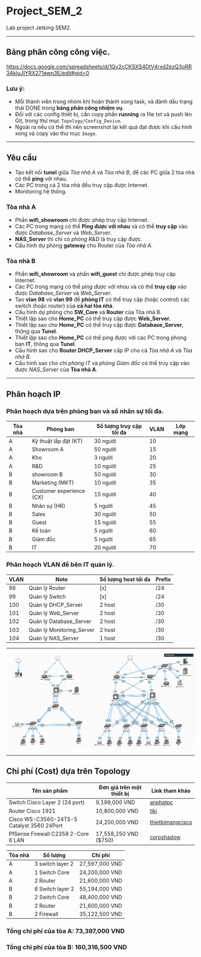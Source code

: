 # Project_SEM_2
Lab project Jetking SEM2.

--------------------------------------------------------------------------------------------------------------------------
## Bảng phân công công việc.

https://docs.google.com/spreadsheets/d/1Qv2cCKSXS4DtV4rxd2ezQ3oRR3AkluJIYRX271ewn3E/edit#gid=0

### Lưu ý:
- Mỗi thành viên trong nhóm khi hoàn thành xong task, và đánh dấu trạng thái DONE trong **bảng phân công nhiệm vụ**.
- Đối với các config thiết bị, cần copy phần **running** ra file *txt* và push lên Git, trong thư mục `Topology/Config_Device`.
- Ngoài ra nếu có thể thì nên screenshot lại kết quả đạt được khi cấu hình xong và copy vào thư mục `Image`.

--------------------------------------------------------------------------------------------------------------------------
## Yêu cầu
- Tạo kết nối **tunel** giữa *Tòa nhà A* và *Tòa nhà B*, để các PC giữa 2 tòa nhà có thể **ping** với nhau.
- Các PC trong cả 2 tòa nhà đều truy cập được Internet.
- Monitoring hệ thống.

### Tòa nhà A
- Phần **wifi_showroom** chỉ được phép truy cập Internet.
- Các PC trong mạng có thể **Ping được với nhau** và có thể **truy cập** vào được *Database_Server* và *Web_Server*.
- **NAS_Server** thì chỉ có *phòng R&D* là truy cập được.
- Cấu hình dự phòng **gateway** cho Router của *Tòa nhà A*.

### Tòa nhà B
- Phần **wifi_showroom** và phần **wifi_guest** chỉ được phép truy cập Internet.
- Các PC trong mạng có thể *ping được với nhau* và có thể **truy cập** vào được *Database_Server* và *Web_Server*.
- Tạo **vlan 98** và **vlan 99** để **phòng IT** có thể truy cập (hoặc control) các switch (hoặc router) của **cả hai tòa nhà**.
- Cấu hình dự phòng cho **SW_Core** và **Router** của Tòa nhà B.
- Thiết lập sao cho **Home_PC** có thể truy cập được **Web_Server**.
- Thiết lập sao cho **Home_PC** có thể truy cập được **Database_Server**, thông qua **Tunel**.
- Thiết lập sao cho **Home_PC** có thể ping được với các PC trong phòng ban **IT**, thông qua **Tunel**.
- Cấu hình sao cho **Router DHCP_Server** cấp IP cho cả *Tòa nhà A* và *Tòa nhà B*.
- Cấu hình sao cho chỉ *phòng IT* và *phòng Giám đốc* có thể truy cập vào được *NAS_Server* của **Tòa nhà A**.


---------------------------------------------------------------------------------------------------------------------------
## Phân hoạch IP
### Phân hoạch dựa trên phòng ban và số nhân sự tối đa.
|Tòa nhà| Phòng ban		| Số lượng truy cập tối đa	| VLAN	| Lớp mạng		|
|-------|----------------------|------------------------------|-------|----------------------|
| A	| Kỹ thuật lắp đặt (KT)|	30 người		| 10	|	|
| A	| Showroom A		|	50 người		| 15	|	|
| A	| Kho			|	3 người			| 20	|	|	
| A	| R&D			|	10 người		| 25	|	|
| B	| showroom B		|	50 người		| 30	|	|
| B	| Marketing (MKT)	|	10 người		| 35	|	|
| B	|Customer experience (CX)|	15 người		| 40	|	|
| B	| Nhân sự (HR)		|	5 người			| 45	|	|
| B	| Sales			|	30 người		| 50	|	|
| B	| Guest			|	15 người		| 55	|	|
| B	| Kế toán		|	5 người			| 60	|	|
| B	| Giám đốc		|	5 người			| 65	|	|
| B	| IT			|	20 người		| 70	|	|

### Phân hoạch VLAN để bên IT quản lý.
|VLAN	|	Note			|	Số lượng host tối đa	|  Prefix	|
|-------|-----------------------------|------------------------------|---------------|
|98	|Quản lý Router		| [x]				| /24		|
|99	|Quản lý Switch		| [x]				| /24		|
|100	|Quản lý DHCP_Server		| 2 host			| /30 		|
|101	|Quản lý Web_Server		| 2 host			| /30 		|
|102	|Quản lý Database_Server	| 2 host			| /30 		|
|103	|Quản lý Monitoring_Server	| 2 host			| /30 		|
|104	|Quản lý NAS_Server		| 1 host			| /30 		|

----------------------------------------------------------------------------------------------------------------------------
![Topology](https://github.com/VinhLin/Project_SEM_2/blob/main/Topology/Topology_Image.png)

-----------------------------------------------------------------------------------------------------------------------------
## Chi phí (Cost) dựa trên Topology

| Tên sản phẩm			| Đơn giá trên một thiết bị	|	Link tham khảo	|
|-------------------------------|-------------------------------|-----------------------|
|Switch Cisco Layer 2 (24 port)	| 9,199,000 VND 		|[anphatpc](https://www.anphatpc.com.vn/switch-cisco-ws-c296024tc-s-24-port-combo_id18779.html)|
|Router Cisco 1921		| 10,800,000 VND		|[tiki](https://tiki.vn/bo-dinh-tuyen-router-cisco-1921k9-2-ge-2-khe-cam-ehwic-512dram-ip-base-hang-chinh-hang-p50476546.html?spid=50476547&utm_source=google&utm_medium=cpc&utm_campaign=SEA_NBR_GGL_SMA_DTP_ALL_VN_ALL_UNK_UNK_C.ALL_X.10625984610_Y.106657549162_V.50476547_W.c_A.1392449951176_O.UNK&gclid=CjwKCAjwpKyYBhB7EiwAU2Hn2fcKlJeKL7HBcfheocsJq20K-oZTA6OmjWr_rWEpaN9Wu7ZlWtm77hoCEqoQAvD_BwE)|
|Cisco WS-C3560-24TS-S Catalyst 3560 24Port| 24,200,000 VND	|[thietbimangcisco](https://thietbimangcisco.vn/bang-gia-switch-cisco-catalyst-3560-3650-3750x-3850-moi-nhat-2018-v-322-332-5237.html)|
|PfSense Firewall C2358 2-Core 6 LAN| 17,558,250 VND ($750)	|[corpshadow](https://corpshadow.biz/pfsense/pffw2700?gclid=CjwKCAjwpKyYBhB7EiwAU2Hn2SzXTH5LaCkjXJ3_CowljskdRtPIWYGiF5hx1PIfakDovUTyXQ6P0xoCKN8QAvD_BwE)|


|Tòa nhà | Số lượng		| Chi phí	|
|--------|----------------------|---------------|
|A	| 3 switch layer 2 	| 27,597,000 VND |
|A	| 1 Switch Core		| 24,200,000 VND |
|A	| 2 Router		| 21,600,000 VND |
|B	| 6 Switch layer 2	| 55,194,000 VND |
|B	| 2 Switch Core		| 48,400,000 VND |
|B	| 2 Router		| 21,600,000 VND |
|B	| 2 Firewall		| 35,122,500 VND |

### Tổng chi phí của tòa A: 73,397,000 VND
### Tổng chi phí của tòa B: 160,316,500 VND	
